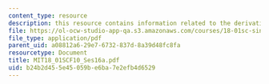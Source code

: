 ```yaml
---
content_type: resource
description: this resource contains information related to the derivative of a^x.
file: https://ol-ocw-studio-app-qa.s3.amazonaws.com/courses/18-01sc-single-variable-calculus-fall-2010/b24b2d455e45059be6ba7e2efb4d6529_MIT18_01SCF10_Ses16a.pdf
file_type: application/pdf
parent_uid: a08812a6-29e7-6732-837d-8a39d48fc8fa
resourcetype: Document
title: MIT18_01SCF10_Ses16a.pdf
uid: b24b2d45-5e45-059b-e6ba-7e2efb4d6529
---
```

